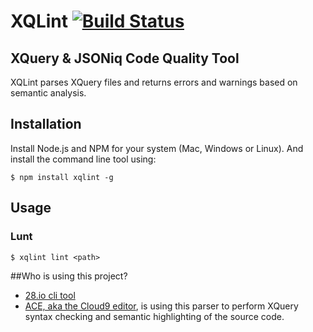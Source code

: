 XQLint [![Build Status](https://travis-ci.org/wcandillon/xqlint.png?branch=master)](https://travis-ci.org/wcandillon/xqlint)
============

## XQuery & JSONiq Code Quality Tool

XQLint parses XQuery files and returns errors and warnings based on semantic analysis.

## Installation

Install Node.js and NPM for your system (Mac, Windows or Linux). And install the command line tool using:

```
$ npm install xqlint -g
```
## Usage

### Lunt

```
$ xqlint lint <path>
```


##Who is using this project?
* [28.io cli tool](https://github.com/28msec/28)
* [ACE, aka the Cloud9 editor](https://github.com/ajaxorg/ace), is using this parser to perform XQuery syntax checking and semantic highlighting of the source code.

